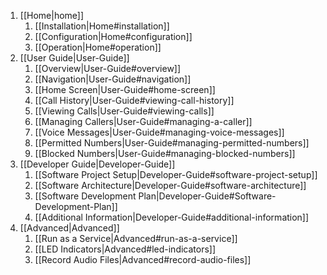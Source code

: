 1. [[Home|home]]
    1. [[Installation|Home#installation]]
    1. [[Configuration|Home#configuration]]
    1. [[Operation|Home#operation]]
1. [[User Guide|User-Guide]]
    1. [[Overview|User-Guide#overview]]
    1. [[Navigation|User-Guide#navigation]]
    1. [[Home Screen|User-Guide#home-screen]]
    1. [[Call History|User-Guide#viewing-call-history]]
    1. [[Viewing Calls|User-Guide#viewing-calls]]
    1. [[Managing Callers|User-Guide#managing-a-caller]]
    1. [[Voice Messages|User-Guide#managing-voice-messages]]
    1. [[Permitted Numbers|User-Guide#managing-permitted-numbers]]    
    1. [[Blocked Numbers|User-Guide#managing-blocked-numbers]]
1. [[Developer Guide|Developer-Guide]]
   1. [[Software Project Setup|Developer-Guide#software-project-setup]]
   1. [[Software Architecture|Developer-Guide#software-architecture]]
   1. [[Software Development Plan|Developer-Guide#Software-Development-Plan]]
   1. [[Additional Information|Developer-Guide#additional-information]]
1. [[Advanced|Advanced]]
    1. [[Run as a Service|Advanced#run-as-a-service]]
    1. [[LED Indicators|Advanced#led-indicators]]
    1. [[Record Audio Files|Advanced#record-audio-files]]